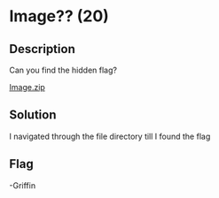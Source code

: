 # Image?? (20)

## Description
Can you find the hidden flag?

[Image.zip](ChallengeFiles/Image.zip)

## Solution

I navigated through the file directory till I found the flag

## Flag 


-Griffin